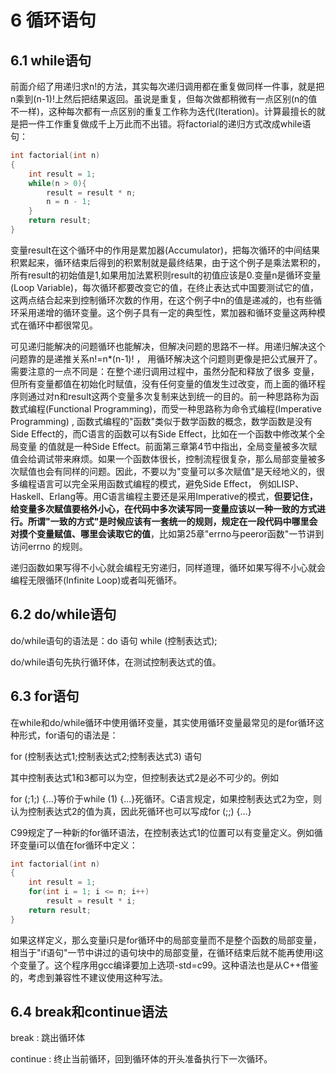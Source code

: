 # 6 循环语句

## 6.1 while语句

前面介绍了用递归求n!的方法，其实每次递归调用都在重复做同样一件事，就是把n乘到(n-1)!上然后把结果返回。虽说是重复，但每次做都稍微有一点区别(n的值不一样)，这种每次都有一点区别的重复工作称为迭代(Iteration)。计算最擅长的就是把一件工作重复做成千上万此而不出错。将factorial的递归方式改成while语句：

```c
int factorial(int n)
{
    int result = 1;
    while(n > 0){
        result = result * n;
        n = n - 1;
    }
    return result;
}
```

变量result在这个循环中的作用是累加器(Accumulator)，把每次循环的中间结果积累起来，循环结束后得到的积累制就是最终结果，由于这个例子是乘法累积的，所有result的初始值是1,如果用加法累积则result的初值应该是0.变量n是循环变量(Loop Variable)，每次循环都要改变它的值，在终止表达式中国要测试它的值，这两点结合起来到控制循环次数的作用，在这个例子中n的值是递减的，也有些循环采用递增的循环变量。这个例子具有一定的典型性，累加器和循环变量这两种模式在循环中都很常见。

可见递归能解决的问题循环也能解决，但解决问题的思路不一样。用递归解决这个问题靠的是递推关系n!=n*(n-1)! ， 用循环解决这个问题则更像是把公式展开了。需要注意的一点不同是：在整个递归调用过程中，虽然分配和释放了很多 变量，但所有变量都值在初始化时赋值，没有任何变量的值发生过改变，而上面的循环程序则通过对n和result这两个变量多次复制来达到统一的目的。前一种思路称为函数式编程(Functional Programming)，而受一种思路称为命令式编程(Imperative Programming) , 函数式编程的"函数"类似于数学函数的概念，数学函数是没有Side Effect的，而C语言的函数可以有Side Effect，比如在一个函数中修改某个全局变量 的值就是一种Side Effect。前面第三章第4节中指出，全局变量被多次赋值会给调试带来麻烦。如果一个函数体很长，控制流程很复杂，那么局部变量被多次赋值也会有同样的问题。因此，不要以为"变量可以多次赋值"是天经地义的，很多编程语言可以完全采用函数式编程的模式，避免Side Effect， 例如LISP、Haskell、Erlang等。用C语言编程主要还是采用Imperative的模式，**但要记住，给变量多次赋值要格外小心，在代码中多次读写同一变量应该以一种一致的方式进行。所谓"一致的方式"是时候应该有一套统一的规则，规定在一段代码中哪里会对摸个变量赋值、哪里会读取它的值**，比如第25章"errno与peeror函数"一节讲到访问errno 的规则。

递归函数如果写得不小心就会编程无穷递归，同样道理，循环如果写得不小心就会编程无限循环(Infinite Loop)或者叫死循环。

## 6.2 do/while语句

do/while语句的语法是：do 语句 while (控制表达式);

do/while语句先执行循环体，在测试控制表达式的值。

## 6.3 for语句

在while和do/while循环中使用循环变量，其实使用循环变量最常见的是for循环这种形式，for语句的语法是：

for (控制表达式1;控制表达式2;控制表达式3) 语句

其中控制表达式1和3都可以为空，但控制表达式2是必不可少的。例如

for (;1;) {...}等价于while (1) {...}死循环。C语言规定，如果控制表达式2为空，则认为控制表达式2的值为真，因此死循环也可以写成for (;;) {...}

C99规定了一种新的for循环语法，在控制表达式1的位置可以有变量定义。例如循环变量i可以值在for循环中定义：

```c
int factorial(int n)
{
    int result = 1;
    for(int i = 1; i <= n; i++)
        result = result * i;
    return result;
}
```

如果这样定义，那么变量i只是for循环中的局部变量而不是整个函数的局部变量，相当于"if语句"一节中讲过的语句块中的局部变量，在循环结束后就不能再使用i这个变量了。这个程序用gcc编译要加上选项-std=c99。这种语法也是从C++借鉴的，考虑到兼容性不建议使用这种写法。

## 6.4 break和continue语法

break : 跳出循环体

continue : 终止当前循环，回到循环体的开头准备执行下一次循环。


